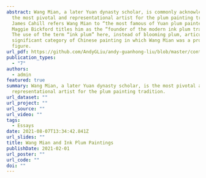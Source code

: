 ```yaml
---
abstract: Wang Mian, a later Yuan dynasty scholar, is commonly acknowledged as
  the most pivotal and representational artist for the plum painting tradition.
  James Cahill refers Wang Mian to “the most famous of Yuan plum painters”;
  Maggie Bickford titles him as the “founder of the modern ink plum tradition.”
  The use of the term “ink plum” here, instead of blooming plum, articulates a
  significant category of Chinese painting in which Wang Mian was a prominent
  figure.
url_pdf: https://github.com/AndyGLiu/andy-guanhong-liu/blob/master/content/publication/wang-mian-and-ink-plum-paintings/Wang%20Mian%20and%20Ink%20Plum%20Paintings.pdf
publication_types:
  - "7"
authors:
  - admin
featured: true
summary: Wang Mian, a later Yuan dynasty scholar, is the most pivotal and
  representational artist for the plum painting tradition.
url_dataset: ""
url_project: ""
url_source: ""
url_video: ""
tags:
  - Essays
date: 2021-08-07T13:34:42.841Z
url_slides: ""
title: Wang Mian and Ink Plum Paintings
publishDate: 2021-02-01
url_poster: ""
url_code: ""
doi: ""
---
```

